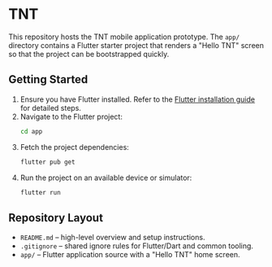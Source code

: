 # TNT

This repository hosts the TNT mobile application prototype. The `app/` directory contains a Flutter starter project that renders a "Hello TNT" screen so that the project can be bootstrapped quickly.

## Getting Started

1. Ensure you have Flutter installed. Refer to the [Flutter installation guide](https://docs.flutter.dev/get-started/install) for detailed steps.
2. Navigate to the Flutter project:
   ```bash
   cd app
   ```
3. Fetch the project dependencies:
   ```bash
   flutter pub get
   ```
4. Run the project on an available device or simulator:
   ```bash
   flutter run
   ```

## Repository Layout

- `README.md` – high-level overview and setup instructions.
- `.gitignore` – shared ignore rules for Flutter/Dart and common tooling.
- `app/` – Flutter application source with a "Hello TNT" home screen.
